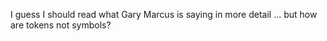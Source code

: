 I guess I should read what Gary Marcus is saying in more detail ... but how are tokens not symbols?


